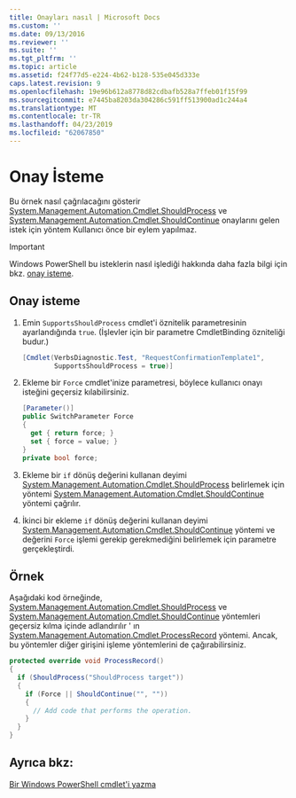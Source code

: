 ```yaml
---
title: Onayları nasıl | Microsoft Docs
ms.custom: ''
ms.date: 09/13/2016
ms.reviewer: ''
ms.suite: ''
ms.tgt_pltfrm: ''
ms.topic: article
ms.assetid: f24f77d5-e224-4b62-b128-535e045d333e
caps.latest.revision: 9
ms.openlocfilehash: 19e96b612a8778d82cdbafb528a7ffeb01f15f99
ms.sourcegitcommit: e7445ba8203da304286c591ff513900ad1c244a4
ms.translationtype: MT
ms.contentlocale: tr-TR
ms.lasthandoff: 04/23/2019
ms.locfileid: "62067850"
---
```

# <a name="how-to-request-confirmations"></a>Onay İsteme

Bu örnek nasıl çağrılacağını gösterir [System.Management.Automation.Cmdlet.ShouldProcess](/dotnet/api/System.Management.Automation.Cmdlet.ShouldProcess) ve [System.Management.Automation.Cmdlet.ShouldContinue](/dotnet/api/System.Management.Automation.Cmdlet.ShouldContinue) onaylarını gelen istek için yöntem Kullanıcı önce bir eylem yapılmaz.

> [!IMPORTANT]
> Windows PowerShell bu isteklerin nasıl işlediği hakkında daha fazla bilgi için bkz. [onay isteme](./requesting-confirmation-from-cmdlets.md).

## <a name="to-request-confirmation"></a>Onay isteme

1. Emin `SupportsShouldProcess` cmdlet'i öznitelik parametresinin ayarlandığında `true`. (İşlevler için bir parametre CmdletBinding özniteliği budur.)

    ```csharp
    [Cmdlet(VerbsDiagnostic.Test, "RequestConfirmationTemplate1",
            SupportsShouldProcess = true)]
    ```

2. Ekleme bir `Force` cmdlet'inize parametresi, böylece kullanıcı onayı isteğini geçersiz kılabilirsiniz.

    ```csharp
    [Parameter()]
    public SwitchParameter Force
    {
      get { return force; }
      set { force = value; }
    }
    private bool force;
    ```

3. Ekleme bir `if` dönüş değerini kullanan deyimi [System.Management.Automation.Cmdlet.ShouldProcess](/dotnet/api/System.Management.Automation.Cmdlet.ShouldProcess) belirlemek için yöntemi [System.Management.Automation.Cmdlet.ShouldContinue](/dotnet/api/System.Management.Automation.Cmdlet.ShouldContinue) yöntemi çağrılır.

4. İkinci bir ekleme `if` dönüş değerini kullanan deyimi [System.Management.Automation.Cmdlet.ShouldContinue](/dotnet/api/System.Management.Automation.Cmdlet.ShouldContinue) yöntemi ve değerini `Force` işlemi gerekip gerekmediğini belirlemek için parametre gerçekleştirdi.

## <a name="example"></a>Örnek

Aşağıdaki kod örneğinde, [System.Management.Automation.Cmdlet.ShouldProcess](/dotnet/api/System.Management.Automation.Cmdlet.ShouldProcess) ve [System.Management.Automation.Cmdlet.ShouldContinue](/dotnet/api/System.Management.Automation.Cmdlet.ShouldContinue) yöntemleri geçersiz kılma içinde adlandırılır ' ın [System.Management.Automation.Cmdlet.ProcessRecord](/dotnet/api/System.Management.Automation.Cmdlet.ProcessRecord) yöntemi. Ancak, bu yöntemler diğer girişini işleme yöntemlerini de çağırabilirsiniz.

```csharp
protected override void ProcessRecord()
{
  if (ShouldProcess("ShouldProcess target"))
  {
    if (Force || ShouldContinue("", ""))
    {
      // Add code that performs the operation.
    }
  }
}
```

## <a name="see-also"></a>Ayrıca bkz:

[Bir Windows PowerShell cmdlet'i yazma](./writing-a-windows-powershell-cmdlet.md)
